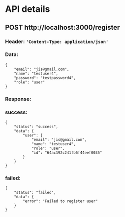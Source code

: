 # API details

## POST http://localhost:3000/register

### **Header:** `'Content-Type: application/json'`

### **Data:**

```
{
    "email": "jis@gmail.com",
    "name": "testuser4",
    "password": "testpassword4",
    "role": "user"
}
```

### **Response:** 

### success:

```
{
    "status": "success",
    "data": {
        "user": {
            "email": "jis@gmail.com",
            "name": "testuser4",
            "role": "user",
            "id": "64ac192c241fb6f44eef0035"
        }
    }
}
```
### failed:

```
{
    "status": "failed",
    "data": {
        "error": "Failed to register user"
    }
}
```
